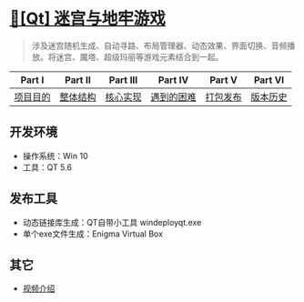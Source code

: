 # [:horse:[Qt] 迷宫与地牢游戏](https://github.com/Realself-Ma/Maze-Dungeon)
> 涉及迷宫随机生成、自动寻路、布局管理器、动态效果、界面切换、音频播放。将迷宫、魔塔、超级玛丽等游戏元素结合到一起。
>

| Part Ⅰ                                                       | Part Ⅱ                                                       | Part Ⅲ                                                       | Part Ⅳ                                                       | Part Ⅴ                                                       | Part Ⅵ                                                       |
| ------------------------------------------------------------ | ------------------------------------------------------------ | ------------------------------------------------------------ | ------------------------------------------------------------ | ------------------------------------------------------------ | ------------------------------------------------------------ |
| [项目目的](https://github.com/Realself-Ma/Maze-Dungeon/blob/master/%E9%A1%B9%E7%9B%AE%E7%9B%AE%E7%9A%84.md) | [整体结构](https://github.com/Realself-Ma/Maze-Dungeon/blob/master/%E6%95%B4%E4%BD%93%E7%BB%93%E6%9E%84.md) | [核心实现](https://github.com/Realself-Ma/Maze-Dungeon/blob/master/%E6%A0%B8%E5%BF%83%E5%AE%9E%E7%8E%B0.md) | [遇到的困难](https://github.com/Realself-Ma/Maze-Dungeon/blob/master/%E9%81%87%E5%88%B0%E7%9A%84%E5%9B%B0%E9%9A%BE.md) | [打包发布](https://github.com/Realself-Ma/Maze-Dungeon/blob/master/%E6%89%93%E5%8C%85%E5%8F%91%E5%B8%83.md) | [版本历史](https://github.com/Realself-Ma/Maze-Dungeon/blob/master/%E7%89%88%E6%9C%AC%E5%8E%86%E5%8F%B2.md) |

## 开发环境

- 操作系统：Win 10
- 工具：QT 5.6

## 发布工具

- 动态链接库生成：QT自带小工具 windeployqt.exe
- 单个exe文件生成：Enigma Virtual Box

## 其它

- [视频介绍](https://www.bilibili.com/video/av70867935/)
